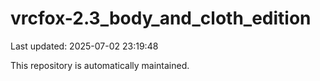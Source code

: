# vrcfox-2.3_body_and_cloth_edition

Last updated: 2025-07-02 23:19:48

This repository is automatically maintained.
